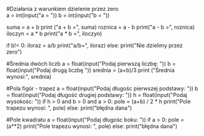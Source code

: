 #Działania z warunkiem dzielenie przez zero\
a = int(input("a = "))
b = int(input("b = "))

suma = a + b 
print ("a + b =", suma)
roznica = a - b
print("a - b =", roznica)
iloczyn = a * b
print("a * b =", iloczyn)

if b!= 0:
  iloraz = a/b
  print("a/b=", iloraz)
else:
  print("Nie dzielimy przez zero")
  
  #Średnia dwóch liczb
a = float(input("Podaj pierwszą liczbę: "))
b = float(input("Podaj drugą liczbę "))
srednia = (a+b)/3
print ("Średnia wynosi:", srednia)

#Pola figór - trapez
a = float(input("Podaj długośc pierwszej podstawy: "))
b = float(input("Podaj długość drugiej podstawy: "))
h = float(input("Podaj wysokośc: "))
if h > 0 and b > 0 and a > 0:
  pole = (a+b) / 2 * h
  print("Pole trapezu wynosi: ", pole)
else:
  print("błędna dana")
  
  #Pole kwadratu
  a = float(input("Podaj długośc boku: "))
if a > 0:
  pole = (a**2)
  print("Pole trapezu wynosi: ", pole)
else:
  print("błędna dana")
